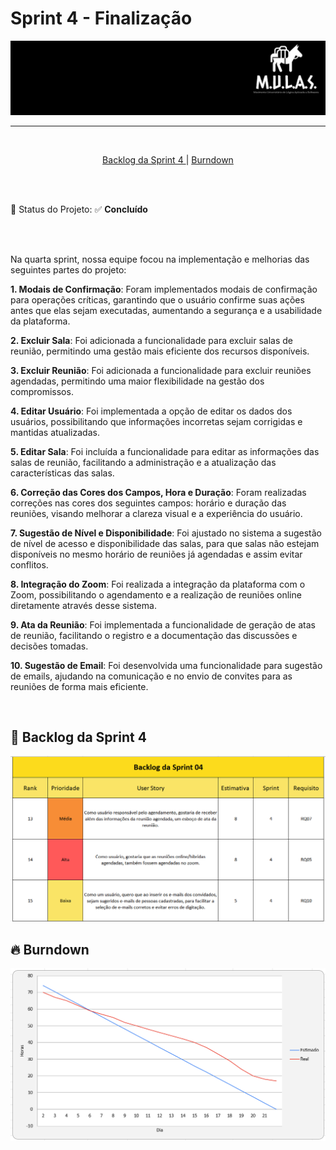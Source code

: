 # Sprint 4 - Finalização

<p align="center">
      <img src="/docs/img/Logo_Mulas.png" alt="Logo da Equipe Mulas">

<hr>
<br>
<p align="center">
  <a href ="#backlog"> Backlog da Sprint 4 </a>  | 
  <a href ="#burndown"> Burndown </a>  
</p>

</p>

<br>
<br>

:pushpin: Status do Projeto: :white_check_mark: **Concluído**

<br>

<br>

Na quarta sprint, nossa equipe focou na implementação e melhorias das seguintes partes do projeto:

**1. Modais de Confirmação**: Foram implementados modais de confirmação para operações críticas, garantindo que o usuário confirme suas ações antes que elas sejam executadas, aumentando a segurança e a usabilidade da plataforma.

**2. Excluir Sala**: Foi adicionada a funcionalidade para excluir salas de reunião, permitindo uma gestão mais eficiente dos recursos disponíveis.

**3. Excluir Reunião**: Foi adicionada a funcionalidade para excluir reuniões agendadas, permitindo uma maior flexibilidade na gestão dos compromissos.

**4. Editar Usuário**: Foi implementada a opção de editar os dados dos usuários, possibilitando que informações incorretas sejam corrigidas e mantidas atualizadas.

**5. Editar Sala**: Foi incluída a funcionalidade para editar as informações das salas de reunião, facilitando a administração e a atualização das características das salas.

**6. Correção das Cores dos Campos, Hora e Duração**: Foram realizadas correções nas cores dos seguintes campos: horário e duração das reuniões, visando melhorar a clareza visual e a experiência do usuário.

**7. Sugestão de Nível e Disponibilidade**: Foi ajustado no sistema a sugestão de nível de acesso e disponibilidade das salas, para que salas não estejam disponíveis no mesmo horário de reuniões já agendadas e assim evitar conflitos.

**8. Integração do Zoom**: Foi realizada a integração da plataforma com o Zoom, possibilitando o agendamento e a realização de reuniões online diretamente através desse sistema.

**9. Ata da Reunião**: Foi implementada a funcionalidade de geração de atas de reunião, facilitando o registro e a documentação das discussões e decisões tomadas.

**10. Sugestão de Email**: Foi desenvolvida uma funcionalidade para sugestão de emails, ajudando na comunicação e no envio de convites para as reuniões de forma mais eficiente.


<br>

<span id="backlog">

## :date: Backlog da Sprint 4

<p align="center">
      <img src="/docs/img/Backlog_Sprint04.png" alt="Backlog da Sprint 4">

<br>

<span id="burndown">

## :fire: Burndown

<p align="center">
      <img src="/docs/img/Burndown_Sprint04.png" alt="Burndown Sprint 4">

<br>
